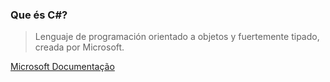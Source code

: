 ### Que és C#?

> Lenguaje de programación orientado a objetos y fuertemente tipado, creada por Microsoft.

[Microsoft Documentação](https://learn.microsoft.com/pt-br/docs/)




